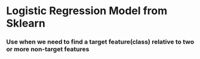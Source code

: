 # Logistic Regression Model from Sklearn

### Use when we need to find a target feature(class) relative to two or more non-target features